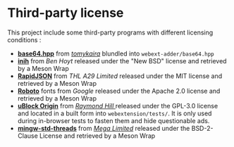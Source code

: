 # Third-party license

This project include some third-party programs with different licensing conditions :

* [**base64.hpp**](https://gist.github.com/tomykaira/f0fd86b6c73063283afe550bc5d77594) from *[tomykaira](https://gist.github.com/tomykaira)* blundled into `webext-adder/base64.hpp`
* [**inih**](https://github.com/benhoyt/inih) from *Ben Hoyt* released under the "New BSD" license and retrieved by a Meson Wrap
* [**RapidJSON**](https://github.com/Tencent/rapidjson) from *THL A29 Limited* released under the MIT license and retrieved by a Meson Wrap
* **[Roboto](https://fonts.google.com/specimen/Roboto)** fonts from *Google* released under the Apache 2.0 license and retrieved by a Meson Wrap
* [**uBlock Origin**](https://github.com/gorhill/uBlock) from *[ Raymond Hill ](https://github.com/gorhill)* released under the GPL-3.0 license and located in a built form into `webextension/tests/`. It is only used during in-browser tests to fasten them and hide questionable ads.
* [**mingw-std-threads**](https://github.com/meganz/mingw-std-threads) from *[Mega Limited](https://github.com/meganz)* released under the BSD-2-Clause License and retrieved by a Meson Wrap
